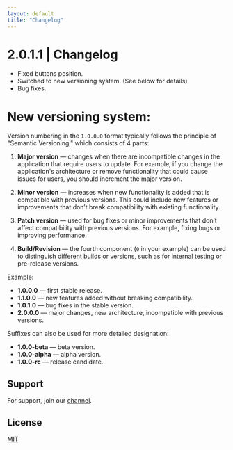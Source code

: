 ```yaml
---
layout: default
title: "Changelog"
---
```


# 2.0.1.1 | Changelog

- Fixed buttons position.
- Switched to new versioning system. (See below for details)
- Bug fixes.

# New versioning system:

Version numbering in the `1.0.0.0` format typically follows the principle of "Semantic Versioning," which consists of 4 parts:

1. **Major version** — changes when there are incompatible changes in the application that require users to update. For example, if you change the application's architecture or remove functionality that could cause issues for users, you should increment the major version.

2. **Minor version** — increases when new functionality is added that is compatible with previous versions. This could include new features or improvements that don’t break compatibility with existing functionality.

3. **Patch version** — used for bug fixes or minor improvements that don’t affect compatibility with previous versions. For example, fixing bugs or improving performance.

4. **Build/Revision** — the fourth component (`0` in your example) can be used to distinguish different builds or versions, such as for internal testing or pre-release versions.

Example:
- **1.0.0.0** — first stable release.
- **1.1.0.0** — new features added without breaking compatibility.
- **1.0.1.0** — bug fixes in the stable version.
- **2.0.0.0** — major changes, new architecture, incompatible with previous versions.

Suffixes can also be used for more detailed designation:
- **1.0.0-beta** — beta version.
- **1.0.0-alpha** — alpha version.
- **1.0.0-rc** — release candidate.

## Support

For support, join our [channel](https://discord.gg/vjtPaHrFgb).

## License

[MIT](https://github.com/freeutka/PythonWRD/blob/main/LICENSE.txt)
